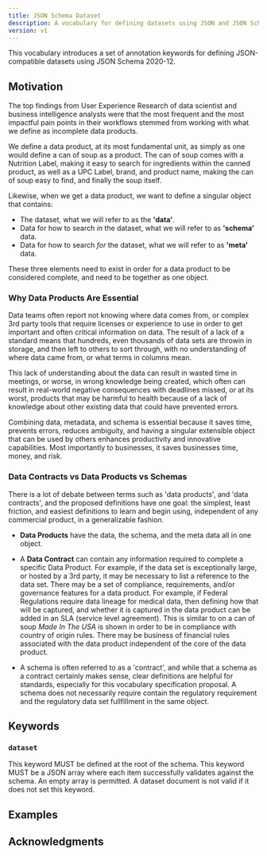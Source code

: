```yaml
---
title: JSON Schema Dataset
description: A vocabulary for defining datasets using JSON and JSON Schema
version: v1
---
```


This vocabulary introduces a set of annotation keywords for defining
JSON-compatible datasets using JSON Schema 2020-12.

Motivation
----------

The top findings from User Experience Research of data scientist and business intelligence analysts were that the most frequent and the most impactful pain points in their workflows stemmed from working with what we define as incomplete data products.

We define a data product, at its most fundamental unit, as simply as one would define a can of soup as a product. The can of soup comes with a Nutrition Label, making it easy to search for ingredients within the canned product, as well as a UPC Label, brand, and product name, making the can of soup easy to find, and finally the soup itself. 

Likewise, when we get a data product, we want to define a singular object that contains:

- The dataset, what we will refer to as the **'data'**.
- Data for how to search <i>in</i> the dataset, what we will refer to as **'schema'** data.
- Data for how to search <i>for</i> the dataset, what we will refer to as **'meta'** data.

These three elements need to exist in order for a data product to be considered complete, and need to be together as one object.

### Why Data Products Are Essential

Data teams often report not knowing where data comes from, or complex 3rd party tools that require licenses or experience to use in order to get important and often critical information on data. The result of a lack of a standard means that hundreds, even thousands of data sets are throwin in storage, and then left to others to sort through, with no understanding of where data came from, or what terms in columns mean.

This lack of understanding about the data can result in wasted time in meetings, or worse, in wrong knowledge being created, which often can result in real-world negative consequences with deadlines missed, or at its worst, products that may be harmful to health because of a lack of knowledge about other existing data that could have prevented errors.

Combining data, metadata, and schema is essential because it saves time, prevents errors, reduces ambiguity, and having a singular extensible object that can be used by others enhances productivity and innovative capabilities. Most importantly to businesses, it saves businesses time, money, and risk.

### Data Contracts vs Data Products vs Schemas

There is a lot of debate between terms such as 'data products', and 'data contracts', and the proposed definitions have one goal: the simplest, least friction, and easiest definitions to learn and begin using, independent of any commercial product, in a generalizable fashion.

- **Data Products** have the data, the schema, and the meta data all in one object.

- A **Data Contract** can contain any information required to complete a specific Data Product. For example, if the data set is exceptionally large, or hosted by a 3rd party, it may be necessary to list a reference to the data set. There may be a set of compliance, requirements, and/or governance features for a data product. For example, if Federal Regulations require data lineage for medical data, then defining how that will be captured, and whether it is captured in the data product can be added in an SLA (service level agreement). This is similar to on a can of soup <i>Made In The USA</i> is shown in order to be in compliance with country of origin rules. There may be business of financial rules associated with the data product independent of the core of the data product.

- A schema is often referred to as a 'contract', and while that a schema as a contract certainly makes sense, clear definitions are helpful for standards, especially for this vocabulary specification proposal. A schema does not necessarily require contain the regulatory requirement and the regulatory data set fullfillment in the same object. 


Keywords
--------

### `dataset`

This keyword MUST be defined at the root of the schema. This keyword MUST be a
JSON array where each item successfully validates against the schema. An empty
array is permitted. A dataset document is not valid if it does not set this
keyword.

Examples
--------

Acknowledgments
---------------
